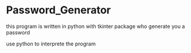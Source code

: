 # Password_Generator
this program is written in python with tkinter package who generate you a password

use python to interprete the program
